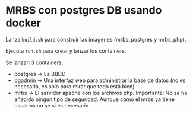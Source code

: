 # MRBS con postgres DB usando docker


Lanza `build.sh` para construir las imagenes (mrbs_postgres y mrbs_php).

Ejecuta `run.sh` para crear y lanzar los containers. 

Se lanzan 3 containers:
* postgres -> La BBDD
* pgadmin -> Una interfaz web para administrar la base de datos (no es necesaria, es solo para mirar que todo está bien)
* mrbs -> El servidor apache con los archivos php. Importante: No se ha añadido ningún tipo de seguridad. Aunque como el mrbs ya tiene usuarios no se si es necesario. 
